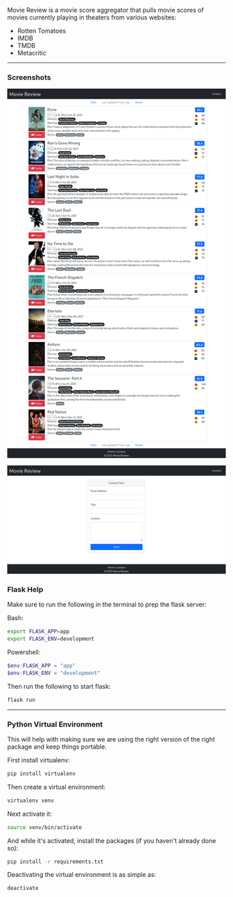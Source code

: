 
Movie Review is a movie score aggregator that pulls movie scores of movies currently playing in theaters from various websites:

- Rotten Tomatoes
- IMDB
- TMDB
- Metacritic

---

### Screenshots

![homepage](/static/screenshots/homepage.png)

![contactpage](/static/screenshots/contactpage.png)

### Flask Help

Make sure to run the following in the terminal to prep the flask server:

Bash:

```bash
export FLASK_APP=app
export FLASK_ENV=development
```

Powershell:

```powershell
$env:FLASK_APP = "app"
$env:FLASK_ENV = "development"
```

Then run the following to start flask:

```bash
flask run
```

---

### Python Virtual Environment

This will help with making sure we are using the right version of the right package and keep things portable.

First install virtualenv:

```bash
pip install virtualenv
```

Then create a virtual environment:

```bash
virtualenv venv
```

Next activate it:

```bash
source venv/bin/activate
```

And while it's activated, install the packages (if you haven't already done so):

```bash
pip install -r requirements.txt
```

Deactivating the virtual environment is as simple as:

```bash
deactivate
```
